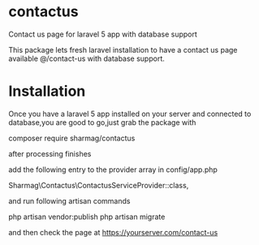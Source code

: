 # contactus
Contact us page for laravel 5 app with database support

This package lets fresh laravel installation to have a contact us page available @/contact-us with database support.

# Installation
Once you have a laravel 5 app installed on your server and connected to database,you are good to go,just grab the package with 

composer require sharmag/contactus

after processing finishes

add the following entry to the provider array in config/app.php

Sharmag\Contactus\ContactusServiceProvider::class, 

and run following artisan commands

php artisan vendor:publish
php artisan migrate

and then check the page at https://yourserver.com/contact-us

